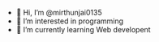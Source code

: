 - 👋 Hi, I’m @mirthunjai0135
- 👀 I’m interested in programming
- 🌱 I’m currently learning Web developent


<!---
mirthunjai0135/mirthunjai0135 is a ✨ special ✨ repository because its `README.md` (this file) appears on your GitHub profile.
You can click the Preview link to take a look at your changes.
--->
